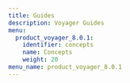 ```yaml
---
title: Guides
description: Voyager Guides
menu:
  product_voyager_8.0.1:
    identifier: concepts
    name: Concepts
    weight: 20
menu_name: product_voyager_8.0.1
---
```

